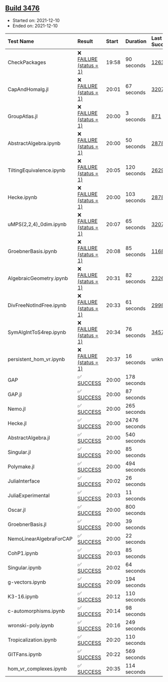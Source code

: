## [Build 3476](https://oscarci.mathematik.uni-kl.de/job/oscar-stable/3476/)

* Started on: 2021-12-10
* Ended on: 2021-12-10

| Test Name    | Result | Start | Duration | Last Success | First Failure |
|:-------------|:-------|:------|:---------|:-------------|:--------------|
| CheckPackages | ❌ [FAILURE (status = 1)](https://oscarci.mathematik.uni-kl.de/job/oscar-stable/3476/artifact/logs/build-3476/CheckPackages.log) | 19:58 | 90 seconds | [1263](https://oscarci.mathematik.uni-kl.de/job/oscar-stable/1263/) | [1264](https://oscarci.mathematik.uni-kl.de/job/oscar-stable/1264/) |
| CapAndHomalg.jl | ❌ [FAILURE (status = 1)](https://oscarci.mathematik.uni-kl.de/job/oscar-stable/3476/artifact/logs/build-3476/CapAndHomalg.jl.log) | 20:01 | 67 seconds | [3207](https://oscarci.mathematik.uni-kl.de/job/oscar-stable/3207/) | [3208](https://oscarci.mathematik.uni-kl.de/job/oscar-stable/3208/) |
| GroupAtlas.jl | ❌ [FAILURE (status = 1)](https://oscarci.mathematik.uni-kl.de/job/oscar-stable/3476/artifact/logs/build-3476/GroupAtlas.jl.log) | 20:00 | 3 seconds | [871](https://oscarci.mathematik.uni-kl.de/job/oscar-stable/871/) | [872](https://oscarci.mathematik.uni-kl.de/job/oscar-stable/872/) |
| AbstractAlgebra.ipynb | ❌ [FAILURE (status = 1)](https://oscarci.mathematik.uni-kl.de/job/oscar-stable/3476/artifact/logs/build-3476/AbstractAlgebra.ipynb.log) | 20:00 | 50 seconds | [2878](https://oscarci.mathematik.uni-kl.de/job/oscar-stable/2878/) | [2879](https://oscarci.mathematik.uni-kl.de/job/oscar-stable/2879/) |
| TiltingEquivalence.ipynb | ❌ [FAILURE (status = 1)](https://oscarci.mathematik.uni-kl.de/job/oscar-stable/3476/artifact/logs/build-3476/TiltingEquivalence.ipynb.log) | 20:05 | 120 seconds | [2629](https://oscarci.mathematik.uni-kl.de/job/oscar-stable/2629/) | [2630](https://oscarci.mathematik.uni-kl.de/job/oscar-stable/2630/) |
| Hecke.ipynb | ❌ [FAILURE (status = 1)](https://oscarci.mathematik.uni-kl.de/job/oscar-stable/3476/artifact/logs/build-3476/Hecke.ipynb.log) | 20:00 | 103 seconds | [2878](https://oscarci.mathematik.uni-kl.de/job/oscar-stable/2878/) | [2879](https://oscarci.mathematik.uni-kl.de/job/oscar-stable/2879/) |
| uMPS(2,2,4)_0dim.ipynb | ❌ [FAILURE (status = 1)](https://oscarci.mathematik.uni-kl.de/job/oscar-stable/3476/artifact/logs/build-3476/uMPS-2-2-4-_0dim.ipynb.log) | 20:07 | 65 seconds | [3207](https://oscarci.mathematik.uni-kl.de/job/oscar-stable/3207/) | [3208](https://oscarci.mathematik.uni-kl.de/job/oscar-stable/3208/) |
| GroebnerBasis.ipynb | ❌ [FAILURE (status = 1)](https://oscarci.mathematik.uni-kl.de/job/oscar-stable/3476/artifact/logs/build-3476/GroebnerBasis.ipynb.log) | 20:08 | 85 seconds | [1168](https://oscarci.mathematik.uni-kl.de/job/oscar-stable/1168/) | [1169](https://oscarci.mathematik.uni-kl.de/job/oscar-stable/1169/) |
| AlgebraicGeometry.ipynb | ❌ [FAILURE (status = 1)](https://oscarci.mathematik.uni-kl.de/job/oscar-stable/3476/artifact/logs/build-3476/AlgebraicGeometry.ipynb.log) | 20:31 | 82 seconds | [2326](https://oscarci.mathematik.uni-kl.de/job/oscar-stable/2326/) | [2327](https://oscarci.mathematik.uni-kl.de/job/oscar-stable/2327/) |
| DivFreeNotIndFree.ipynb | ❌ [FAILURE (status = 1)](https://oscarci.mathematik.uni-kl.de/job/oscar-stable/3476/artifact/logs/build-3476/DivFreeNotIndFree.ipynb.log) | 20:33 | 61 seconds | [2998](https://oscarci.mathematik.uni-kl.de/job/oscar-stable/2998/) | [2999](https://oscarci.mathematik.uni-kl.de/job/oscar-stable/2999/) |
| SymAlgIntToS4rep.ipynb | ❌ [FAILURE (status = 1)](https://oscarci.mathematik.uni-kl.de/job/oscar-stable/3476/artifact/logs/build-3476/SymAlgIntToS4rep.ipynb.log) | 20:34 | 76 seconds | [3457](https://oscarci.mathematik.uni-kl.de/job/oscar-stable/3457/) | [3458](https://oscarci.mathematik.uni-kl.de/job/oscar-stable/3458/) |
| persistent_hom_vr.ipynb | ❌ [FAILURE (status = 1)](https://oscarci.mathematik.uni-kl.de/job/oscar-stable/3476/artifact/logs/build-3476/persistent_hom_vr.ipynb.log) | 20:37 | 16 seconds | unknown | unknown |
| GAP | ✅ [SUCCESS](https://oscarci.mathematik.uni-kl.de/job/oscar-stable/3476/artifact/logs/build-3476/GAP.log) | 20:00 | 178 seconds |  |  |
| GAP.jl | ✅ [SUCCESS](https://oscarci.mathematik.uni-kl.de/job/oscar-stable/3476/artifact/logs/build-3476/GAP.jl.log) | 20:00 | 87 seconds |  |  |
| Nemo.jl | ✅ [SUCCESS](https://oscarci.mathematik.uni-kl.de/job/oscar-stable/3476/artifact/logs/build-3476/Nemo.jl.log) | 20:00 | 265 seconds |  |  |
| Hecke.jl | ✅ [SUCCESS](https://oscarci.mathematik.uni-kl.de/job/oscar-stable/3476/artifact/logs/build-3476/Hecke.jl.log) | 20:00 | 2476 seconds |  |  |
| AbstractAlgebra.jl | ✅ [SUCCESS](https://oscarci.mathematik.uni-kl.de/job/oscar-stable/3476/artifact/logs/build-3476/AbstractAlgebra.jl.log) | 20:00 | 540 seconds |  |  |
| Singular.jl | ✅ [SUCCESS](https://oscarci.mathematik.uni-kl.de/job/oscar-stable/3476/artifact/logs/build-3476/Singular.jl.log) | 20:00 | 85 seconds |  |  |
| Polymake.jl | ✅ [SUCCESS](https://oscarci.mathematik.uni-kl.de/job/oscar-stable/3476/artifact/logs/build-3476/Polymake.jl.log) | 20:00 | 494 seconds |  |  |
| JuliaInterface | ✅ [SUCCESS](https://oscarci.mathematik.uni-kl.de/job/oscar-stable/3476/artifact/logs/build-3476/JuliaInterface.log) | 20:02 | 26 seconds |  |  |
| JuliaExperimental | ✅ [SUCCESS](https://oscarci.mathematik.uni-kl.de/job/oscar-stable/3476/artifact/logs/build-3476/JuliaExperimental.log) | 20:03 | 11 seconds |  |  |
| Oscar.jl | ✅ [SUCCESS](https://oscarci.mathematik.uni-kl.de/job/oscar-stable/3476/artifact/logs/build-3476/Oscar.jl.log) | 20:00 | 800 seconds |  |  |
| GroebnerBasis.jl | ✅ [SUCCESS](https://oscarci.mathematik.uni-kl.de/job/oscar-stable/3476/artifact/logs/build-3476/GroebnerBasis.jl.log) | 20:00 | 39 seconds |  |  |
| NemoLinearAlgebraForCAP | ✅ [SUCCESS](https://oscarci.mathematik.uni-kl.de/job/oscar-stable/3476/artifact/logs/build-3476/NemoLinearAlgebraForCAP.log) | 20:00 | 22 seconds |  |  |
| CohP1.ipynb | ✅ [SUCCESS](https://oscarci.mathematik.uni-kl.de/job/oscar-stable/3476/artifact/logs/build-3476/CohP1.ipynb.log) | 20:03 | 85 seconds |  |  |
| Singular.ipynb | ✅ [SUCCESS](https://oscarci.mathematik.uni-kl.de/job/oscar-stable/3476/artifact/logs/build-3476/Singular.ipynb.log) | 20:02 | 64 seconds |  |  |
| g-vectors.ipynb | ✅ [SUCCESS](https://oscarci.mathematik.uni-kl.de/job/oscar-stable/3476/artifact/logs/build-3476/g-vectors.ipynb.log) | 20:09 | 194 seconds |  |  |
| K3-16.ipynb | ✅ [SUCCESS](https://oscarci.mathematik.uni-kl.de/job/oscar-stable/3476/artifact/logs/build-3476/K3-16.ipynb.log) | 20:12 | 110 seconds |  |  |
| c-automorphisms.ipynb | ✅ [SUCCESS](https://oscarci.mathematik.uni-kl.de/job/oscar-stable/3476/artifact/logs/build-3476/c-automorphisms.ipynb.log) | 20:14 | 98 seconds |  |  |
| wronski-poly.ipynb | ✅ [SUCCESS](https://oscarci.mathematik.uni-kl.de/job/oscar-stable/3476/artifact/logs/build-3476/wronski-poly.ipynb.log) | 20:16 | 249 seconds |  |  |
| Tropicalization.ipynb | ✅ [SUCCESS](https://oscarci.mathematik.uni-kl.de/job/oscar-stable/3476/artifact/logs/build-3476/Tropicalization.ipynb.log) | 20:20 | 110 seconds |  |  |
| GITFans.ipynb | ✅ [SUCCESS](https://oscarci.mathematik.uni-kl.de/job/oscar-stable/3476/artifact/logs/build-3476/GITFans.ipynb.log) | 20:22 | 569 seconds |  |  |
| hom_vr_complexes.ipynb | ✅ [SUCCESS](https://oscarci.mathematik.uni-kl.de/job/oscar-stable/3476/artifact/logs/build-3476/hom_vr_complexes.ipynb.log) | 20:35 | 114 seconds |  |  |
